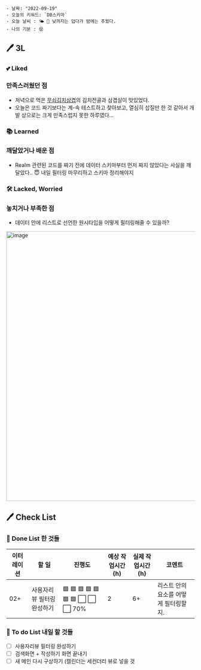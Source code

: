 ```
- 날짜: "2022-09-19"
- 오늘의 키워드: `DB스키마`
- 오늘 날씨 : 🌤 🍃 낮까지는 덥다가 밤에는 추웠다.
- 나의 기분 : 😵
```

## 🖊 3L

### 💕 Liked

### 만족스러웠던 점

- 저녁으로 먹은 [무쇠김치삼겹](https://changeoflife.tistory.com/entry/%ED%95%9C%EB%82%A8%EB%8F%99-%EA%B3%A0%EA%B8%B0%EC%A7%91-%EB%AC%B4%EC%87%A0%EA%B9%80%EC%B9%98%EC%82%BC%EA%B2%B9-%ED%95%9C%EB%82%A8%EC%A0%90-%EB%82%B4%EB%8F%88%EB%82%B4%EC%82%B0-%EC%82%BC%EA%B2%B9%EC%82%B4-%EB%A6%AC%EB%B7%B0)의 김치전골과 삼겹살이 맛있었다.
- 오늘은 코드 짜기보다는 계-속 테스트하고 찾아보고,  열심히 삽질만 한 것 같아서 개발 상으로는 크게 만족스럽지 못한  하루였다…

### 📚 Learned

### 깨달았거나 배운 점

- Realm 관련된  코드를 짜기 전에 데이터 스키마부터 먼저 짜지 않았다는 사실을 깨달았다.. 😇 내일 필터링 마무리하고 스키마 정리해야지

### 🛠 Lacked, Worried

### 놓치거나 부족한 점

- 데이터 안에 리스트로 선언한 원시타입을 어떻게 필터링해줄 수 있을까?
<img width="718" alt="image" src="https://user-images.githubusercontent.com/51395335/191264814-0a177512-1f9d-4e5a-a8b7-4ef57941595c.png">

## 🖊 Check List

### 🧸 Done List 한 것들

| 이터레이션 | 할 일 | 진행도 | 예상 작업시간(h) | 실제 작업시간(h) | 코멘트 |
| --- | --- | --- | --- | --- | --- |
| 02+ | 사용자리뷰 필터링 완성하기  | 🟩 🟩 🟩 🟩 🟩 🟩 🟩 ⬜️ ⬜️ ⬜️ 70% | 2 | 6+ | 리스트 안의 요소를 어떻게 필터링할지.  |

### 📌 To do List 내일 할 것들

- [ ]  사용자리뷰 필터링 완성하기
- [ ]  검색화면 +  작성하기 화면 끝내기
- [ ]  새 메인 다시 구상하기 (캘린더는 세컨더리 뷰로 넣을 것
